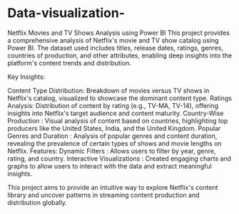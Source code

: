 # Data-visualization-
Netflix Movies and TV Shows Analysis using Power BI
This project provides a comprehensive analysis of Netflix's movie and TV show catalog using Power BI. The dataset used includes titles, release dates, ratings, genres, countries of production, and other attributes, enabling deep insights into the platform's content trends and distribution.

Key Insights:

Content Type Distribution: Breakdown of movies versus TV shows in Netflix's catalog, visualized to showcase the dominant content type.
Ratings Analysis: Distribution of content by rating (e.g., TV-MA, TV-14), offering insights into Netflix's target audience and content maturity.
Country-Wise Production :
Visual analysis of content based on countries, highlighting top producers like the United States, India, and the United Kingdom.
Popular Genres and Duration :
Analysis of popular genres and content duration, revealing the prevalence of certain types of shows and movie lengths on Netflix.
Features:
Dynamic Filters : 
Allows users to filter by year, genre, rating, and country.
Interactive Visualizations :
Created engaging charts and graphs to allow users to interact with the data and extract meaningful insights.

This project aims to provide an intuitive way to explore Netflix's content library and uncover patterns in streaming content production and distribution globally.
